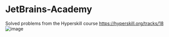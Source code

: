 # JetBrains-Academy
Solved problems from the Hyperskill course https://hyperskill.org/tracks/18
![image](https://user-images.githubusercontent.com/74320524/182370851-e527bb48-f700-4ee1-99c4-161b6ab3c25b.png)
